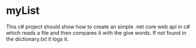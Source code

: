 # myList

This c# project should show how to create an simple .net core web api in c# which reads a file and then compares it with the give words.
If not found in the dictionary.txt it logs it.  
